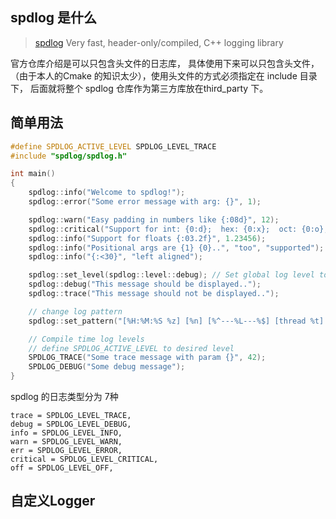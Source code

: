 ## spdlog 是什么

> [spdlog](https://github.com/gabime/spdlog) Very fast, header-only/compiled, C++ logging library

官方仓库介绍是可以只包含头文件的日志库， 具体使用下来可以只包含头文件，（由于本人的Cmake 的知识太少），使用头文件的方式必须指定在 include 目录下， 后面就将整个 spdlog 仓库作为第三方库放在third_party 下。

## 简单用法

```cpp
#define SPDLOG_ACTIVE_LEVEL SPDLOG_LEVEL_TRACE
#include "spdlog/spdlog.h"

int main()
{
    spdlog::info("Welcome to spdlog!");
    spdlog::error("Some error message with arg: {}", 1);

    spdlog::warn("Easy padding in numbers like {:08d}", 12);
    spdlog::critical("Support for int: {0:d};  hex: {0:x};  oct: {0:o}; bin: {0:b}", 42);
    spdlog::info("Support for floats {:03.2f}", 1.23456);
    spdlog::info("Positional args are {1} {0}..", "too", "supported");
    spdlog::info("{:<30}", "left aligned");

    spdlog::set_level(spdlog::level::debug); // Set global log level to debug
    spdlog::debug("This message should be displayed..");
    spdlog::trace("This message should not be displayed..");

    // change log pattern
    spdlog::set_pattern("[%H:%M:%S %z] [%n] [%^---%L---%$] [thread %t] %v");

    // Compile time log levels
    // define SPDLOG_ACTIVE_LEVEL to desired level
    SPDLOG_TRACE("Some trace message with param {}", 42);
    SPDLOG_DEBUG("Some debug message");
}
```

spdlog 的日志类型分为 7种
```
trace = SPDLOG_LEVEL_TRACE,
debug = SPDLOG_LEVEL_DEBUG,
info = SPDLOG_LEVEL_INFO,
warn = SPDLOG_LEVEL_WARN,
err = SPDLOG_LEVEL_ERROR,
critical = SPDLOG_LEVEL_CRITICAL,
off = SPDLOG_LEVEL_OFF,
```
## 自定义Logger


